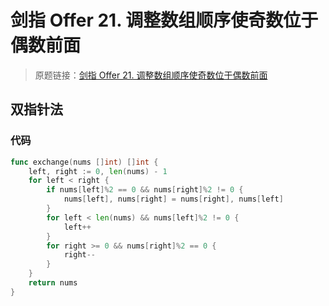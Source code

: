 # 剑指 Offer 21. 调整数组顺序使奇数位于偶数前面
> 原题链接：[剑指 Offer 21. 调整数组顺序使奇数位于偶数前面](https://leetcode-cn.com/problems/diao-zheng-shu-zu-shun-xu-shi-qi-shu-wei-yu-ou-shu-qian-mian-lcof/)

## 双指针法
###
### 代码
```go
func exchange(nums []int) []int {
	left, right := 0, len(nums) - 1
	for left < right {
		if nums[left]%2 == 0 && nums[right]%2 != 0 {
			nums[left], nums[right] = nums[right], nums[left]
		}
		for left < len(nums) && nums[left]%2 != 0 {
			left++
		}
		for right >= 0 && nums[right]%2 == 0 {
			right--
		}
	}
	return nums
}
```
